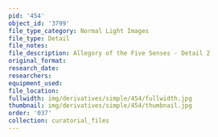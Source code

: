 ```yaml
---
pid: '454'
object_id: '3799'
file_type_category: Normal Light Images
file_type: Detail
file_notes:
file_description: Allegory of the Five Senses - Detail 2
original_format:
research_date:
researchers:
equipment_used:
file_location:
fullwidth: img/derivatives/simple/454/fullwidth.jpg
thumbnail: img/derivatives/simple/454/thumbnail.jpg
order: '037'
collection: curatorial_files
---
```

